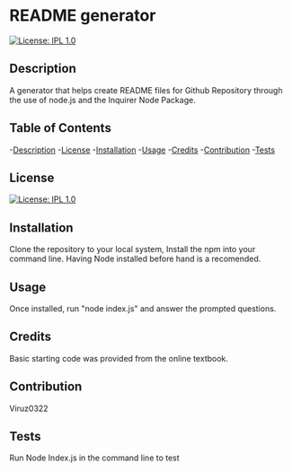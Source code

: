 # README generator
  
  [![License: IPL 1.0](https://img.shields.io/badge/License-IPL_1.0-blue.svg)](https://opensource.org/licenses/IPL-1.0)

  ## Description
A generator that helps create README files for Github Repository through the use of node.js and the Inquirer Node Package.

  ## Table of Contents
  -[Description](#description)
  -[License](#license)
  -[Installation](#installation)
  -[Usage](#usage)
  -[Credits](#credits)
  -[Contribution](#contribution)
  -[Tests](#tests)

  ## License
[![License: IPL 1.0](https://img.shields.io/badge/License-IPL_1.0-blue.svg)](https://opensource.org/licenses/IPL-1.0)

  ## Installation
Clone the repository to your local system, Install the npm into your command line. Having Node installed before hand is a recomended.

  ## Usage
Once installed, run "node index.js" and answer the prompted questions.

  ## Credits
Basic starting code was provided from the online textbook.

  ## Contribution
Viruz0322

  ## Tests
Run Node Index.js in the command line to test

